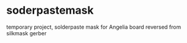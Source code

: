 # soderpastemask
temporary project, solderpaste mask for Angelia board reversed from silkmask gerber

